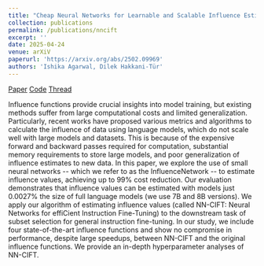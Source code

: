 ```yaml
---
title: "Cheap Neural Networks for Learnable and Scalable Influence Estimation of Instruction Fine-Tuning Data"
collection: publications
permalink: /publications/nncift
excerpt: ''
date: 2025-04-24
venue: arXiV
paperurl: 'https://arxiv.org/abs/2502.09969'
authors: 'Ishika Agarwal, Dilek Hakkani-Tür'
---
```


[Paper](https://arxiv.org/abs/2502.09969)
[Code](https://github.com/agarwalishika/NN-CIFT)
[Thread](https://x.com/wonderingishika/status/1891335751360520241)

Influence functions provide crucial insights into model training, but existing methods suffer from large computational costs and limited generalization. Particularly, recent works have proposed various metrics and algorithms to calculate the influence of data using language models, which do not scale well with large models and datasets. This is because of the expensive forward and backward passes required for computation, substantial memory requirements to store large models, and poor generalization of influence estimates to new data. In this paper, we explore the use of small neural networks -- which we refer to as the InfluenceNetwork -- to estimate influence values, achieving up to 99% cost reduction. Our evaluation demonstrates that influence values can be estimated with models just 0.0027% the size of full language models (we use 7B and 8B versions). We apply our algorithm of estimating influence values (called NN-CIFT: Neural Networks for effiCient Instruction Fine-Tuning) to the downstream task of subset selection for general instruction fine-tuning. In our study, we include four state-of-the-art influence functions and show no compromise in performance, despite large speedups, between NN-CIFT and the original influence functions. We provide an in-depth hyperparameter analyses of NN-CIFT.